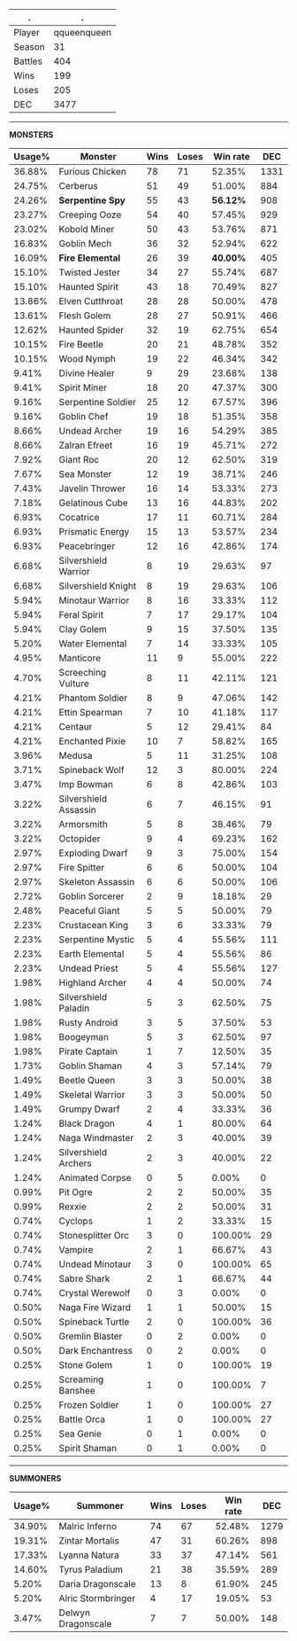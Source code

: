 .|.
|-|-
Player|qqueenqueen
Season|31
Battles|404
Wins|199
Loses|205
DEC|3477

---
**MONSTERS**

Usage%|Monster|Wins|Loses|Win rate|DEC|
-|-|-|-|-|-|
36.88%|Furious Chicken|78|71|52.35%|1331|
24.75%|Cerberus|51|49|51.00%|884|
24.26%|**Serpentine Spy**|55|43|**56.12%**|908|
23.27%|Creeping Ooze|54|40|57.45%|929|
23.02%|Kobold Miner|50|43|53.76%|871|
16.83%|Goblin Mech|36|32|52.94%|622|
16.09%|**Fire Elemental**|26|39|**40.00%**|405|
15.10%|Twisted Jester|34|27|55.74%|687|
15.10%|Haunted Spirit|43|18|70.49%|827|
13.86%|Elven Cutthroat|28|28|50.00%|478|
13.61%|Flesh Golem|28|27|50.91%|466|
12.62%|Haunted Spider|32|19|62.75%|654|
10.15%|Fire Beetle|20|21|48.78%|352|
10.15%|Wood Nymph|19|22|46.34%|342|
9.41%|Divine Healer|9|29|23.68%|138|
9.41%|Spirit Miner|18|20|47.37%|300|
9.16%|Serpentine Soldier|25|12|67.57%|396|
9.16%|Goblin Chef|19|18|51.35%|358|
8.66%|Undead Archer|19|16|54.29%|385|
8.66%|Zalran Efreet|16|19|45.71%|272|
7.92%|Giant Roc|20|12|62.50%|319|
7.67%|Sea Monster|12|19|38.71%|246|
7.43%|Javelin Thrower|16|14|53.33%|273|
7.18%|Gelatinous Cube|13|16|44.83%|202|
6.93%|Cocatrice|17|11|60.71%|284|
6.93%|Prismatic Energy|15|13|53.57%|234|
6.93%|Peacebringer|12|16|42.86%|174|
6.68%|Silvershield Warrior|8|19|29.63%|97|
6.68%|Silvershield Knight|8|19|29.63%|106|
5.94%|Minotaur Warrior|8|16|33.33%|112|
5.94%|Feral Spirit|7|17|29.17%|104|
5.94%|Clay Golem|9|15|37.50%|135|
5.20%|Water Elemental|7|14|33.33%|105|
4.95%|Manticore|11|9|55.00%|222|
4.70%|Screeching Vulture|8|11|42.11%|121|
4.21%|Phantom Soldier|8|9|47.06%|142|
4.21%|Ettin Spearman|7|10|41.18%|117|
4.21%|Centaur|5|12|29.41%|84|
4.21%|Enchanted Pixie|10|7|58.82%|165|
3.96%|Medusa|5|11|31.25%|108|
3.71%|Spineback Wolf|12|3|80.00%|224|
3.47%|Imp Bowman|6|8|42.86%|103|
3.22%|Silvershield Assassin|6|7|46.15%|91|
3.22%|Armorsmith|5|8|38.46%|79|
3.22%|Octopider|9|4|69.23%|162|
2.97%|Exploding Dwarf|9|3|75.00%|154|
2.97%|Fire Spitter|6|6|50.00%|104|
2.97%|Skeleton Assassin|6|6|50.00%|106|
2.72%|Goblin Sorcerer|2|9|18.18%|29|
2.48%|Peaceful Giant|5|5|50.00%|79|
2.23%|Crustacean King|3|6|33.33%|79|
2.23%|Serpentine Mystic|5|4|55.56%|111|
2.23%|Earth Elemental|5|4|55.56%|86|
2.23%|Undead Priest|5|4|55.56%|127|
1.98%|Highland Archer|4|4|50.00%|74|
1.98%|Silvershield Paladin|5|3|62.50%|75|
1.98%|Rusty Android|3|5|37.50%|53|
1.98%|Boogeyman|5|3|62.50%|97|
1.98%|Pirate Captain|1|7|12.50%|35|
1.73%|Goblin Shaman|4|3|57.14%|79|
1.49%|Beetle Queen|3|3|50.00%|38|
1.49%|Skeletal Warrior|3|3|50.00%|50|
1.49%|Grumpy Dwarf|2|4|33.33%|36|
1.24%|Black Dragon|4|1|80.00%|64|
1.24%|Naga Windmaster|2|3|40.00%|39|
1.24%|Silvershield Archers|2|3|40.00%|22|
1.24%|Animated Corpse|0|5|0.00%|0|
0.99%|Pit Ogre|2|2|50.00%|35|
0.99%|Rexxie|2|2|50.00%|31|
0.74%|Cyclops|1|2|33.33%|15|
0.74%|Stonesplitter Orc|3|0|100.00%|29|
0.74%|Vampire|2|1|66.67%|43|
0.74%|Undead Minotaur|3|0|100.00%|65|
0.74%|Sabre Shark|2|1|66.67%|44|
0.74%|Crystal Werewolf|0|3|0.00%|0|
0.50%|Naga Fire Wizard|1|1|50.00%|15|
0.50%|Spineback Turtle|2|0|100.00%|36|
0.50%|Gremlin Blaster|0|2|0.00%|0|
0.50%|Dark Enchantress|0|2|0.00%|0|
0.25%|Stone Golem|1|0|100.00%|19|
0.25%|Screaming Banshee|1|0|100.00%|7|
0.25%|Frozen Soldier|1|0|100.00%|27|
0.25%|Battle Orca|1|0|100.00%|27|
0.25%|Sea Genie|0|1|0.00%|0|
0.25%|Spirit Shaman|0|1|0.00%|0|

---
**SUMMONERS**

Usage%|Summoner|Wins|Loses|Win rate|DEC|
-|-|-|-|-|-|
34.90%|Malric Inferno|74|67|52.48%|1279|
19.31%|Zintar Mortalis|47|31|60.26%|898|
17.33%|Lyanna Natura|33|37|47.14%|561|
14.60%|Tyrus Paladium|21|38|35.59%|289|
5.20%|Daria Dragonscale|13|8|61.90%|245|
5.20%|Alric Stormbringer|4|17|19.05%|53|
3.47%|Delwyn Dragonscale|7|7|50.00%|148|
